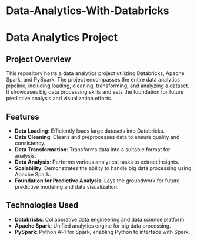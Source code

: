 # Data-Analytics-With-Databricks

# Data Analytics Project

## Project Overview
This repository hosts a data analytics project utilizing Databricks, Apache Spark, and PySpark. The project encompasses the entire data analytics pipeline, including loading, cleaning, transforming, and analyzing a dataset. It showcases big data processing skills and sets the foundation for future predictive analysis and visualization efforts.

## Features
- **Data Loading**: Efficiently loads large datasets into Databricks.
- **Data Cleaning**: Cleans and preprocesses data to ensure quality and consistency.
- **Data Transformation**: Transforms data into a suitable format for analysis.
- **Data Analysis**: Performs various analytical tasks to extract insights.
- **Scalability**: Demonstrates the ability to handle big data processing using Apache Spark.
- **Foundation for Predictive Analysis**: Lays the groundwork for future predictive modeling and data visualization.

## Technologies Used
- **Databricks**: Collaborative data engineering and data science platform.
- **Apache Spark**: Unified analytics engine for big data processing.
- **PySpark**: Python API for Spark, enabling Python to interface with Spark.
